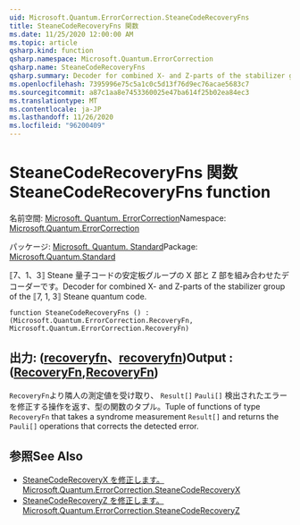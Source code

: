 ```yaml
---
uid: Microsoft.Quantum.ErrorCorrection.SteaneCodeRecoveryFns
title: SteaneCodeRecoveryFns 関数
ms.date: 11/25/2020 12:00:00 AM
ms.topic: article
qsharp.kind: function
qsharp.namespace: Microsoft.Quantum.ErrorCorrection
qsharp.name: SteaneCodeRecoveryFns
qsharp.summary: Decoder for combined X- and Z-parts of the stabilizer group of the ⟦7, 1, 3⟧ Steane quantum code.
ms.openlocfilehash: 7395996e75c5a1c0c5d13f76d9ec76acae5683c7
ms.sourcegitcommit: a87c1aa8e7453360025e47ba614f25b02ea84ec3
ms.translationtype: MT
ms.contentlocale: ja-JP
ms.lasthandoff: 11/26/2020
ms.locfileid: "96200409"
---
```

# <a name="steanecoderecoveryfns-function"></a><span data-ttu-id="e8a0e-102">SteaneCodeRecoveryFns 関数</span><span class="sxs-lookup"><span data-stu-id="e8a0e-102">SteaneCodeRecoveryFns function</span></span>

<span data-ttu-id="e8a0e-103">名前空間: [Microsoft. Quantum. ErrorCorrection](xref:Microsoft.Quantum.ErrorCorrection)</span><span class="sxs-lookup"><span data-stu-id="e8a0e-103">Namespace: [Microsoft.Quantum.ErrorCorrection](xref:Microsoft.Quantum.ErrorCorrection)</span></span>

<span data-ttu-id="e8a0e-104">パッケージ: [Microsoft. Quantum. Standard](https://nuget.org/packages/Microsoft.Quantum.Standard)</span><span class="sxs-lookup"><span data-stu-id="e8a0e-104">Package: [Microsoft.Quantum.Standard](https://nuget.org/packages/Microsoft.Quantum.Standard)</span></span>


<span data-ttu-id="e8a0e-105">⟦7、1、3⟧ Steane 量子コードの安定板グループの X 部と Z 部を組み合わせたデコーダーです。</span><span class="sxs-lookup"><span data-stu-id="e8a0e-105">Decoder for combined X- and Z-parts of the stabilizer group of the ⟦7, 1, 3⟧ Steane quantum code.</span></span>

```qsharp
function SteaneCodeRecoveryFns () : (Microsoft.Quantum.ErrorCorrection.RecoveryFn, Microsoft.Quantum.ErrorCorrection.RecoveryFn)
```


## <a name="output--recoveryfnrecoveryfn"></a><span data-ttu-id="e8a0e-106">出力: ([recoveryfn](xref:Microsoft.Quantum.ErrorCorrection.RecoveryFn)、[recoveryfn](xref:Microsoft.Quantum.ErrorCorrection.RecoveryFn))</span><span class="sxs-lookup"><span data-stu-id="e8a0e-106">Output : ([RecoveryFn](xref:Microsoft.Quantum.ErrorCorrection.RecoveryFn),[RecoveryFn](xref:Microsoft.Quantum.ErrorCorrection.RecoveryFn))</span></span>

<span data-ttu-id="e8a0e-107">`RecoveryFn`より隣人の測定値を受け取り、 `Result[]` `Pauli[]` 検出されたエラーを修正する操作を返す、型の関数のタプル。</span><span class="sxs-lookup"><span data-stu-id="e8a0e-107">Tuple of functions of type `RecoveryFn` that takes a syndrome measurement `Result[]` and returns the `Pauli[]` operations that corrects the detected error.</span></span>

## <a name="see-also"></a><span data-ttu-id="e8a0e-108">参照</span><span class="sxs-lookup"><span data-stu-id="e8a0e-108">See Also</span></span>

- [<span data-ttu-id="e8a0e-109">SteaneCodeRecoveryX を修正します。</span><span class="sxs-lookup"><span data-stu-id="e8a0e-109">Microsoft.Quantum.ErrorCorrection.SteaneCodeRecoveryX</span></span>](xref:Microsoft.Quantum.ErrorCorrection.SteaneCodeRecoveryX)
- [<span data-ttu-id="e8a0e-110">SteaneCodeRecoveryZ を修正します。</span><span class="sxs-lookup"><span data-stu-id="e8a0e-110">Microsoft.Quantum.ErrorCorrection.SteaneCodeRecoveryZ</span></span>](xref:Microsoft.Quantum.ErrorCorrection.SteaneCodeRecoveryZ)